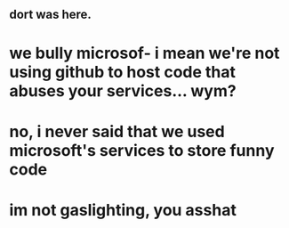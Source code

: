 ## dort was here.
# we bully microsof- i mean we're not using github to host code that abuses your services... wym?
# no, i never said that we used microsoft's services to store funny code
# im not gaslighting, you asshat
